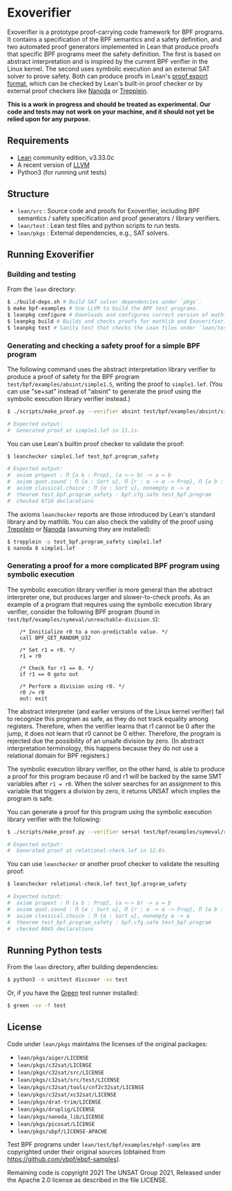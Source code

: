# Exoverifier

Exoverifier is a prototype proof-carrying code framework for BPF programs.
It contains a specification of the BPF semantics and a safety definition, and
two automated proof generators implemented in Lean that produce proofs that specific BPF programs
meet the safety definition. The first is based on abstract interpretation and is inspired by the current BPF verifier in the Linux kernel. The second uses symbolic execution and an external SAT solver
to prove safety. Both can produce proofs in Lean's [proof export format](https://github.com/leanprover/lean/blob/master/doc/export_format.md), which can be checked by Lean's built-in proof checker or by external proof checkers like [Nanoda] or [Trepplein].

**This is a work in progress and should be treated as experimental. Our code
and tests may not work on your machine, and it should not yet be relied upon
for any purpose.**

## Requirements

- [Lean] community edition, v3.33.0c
- A recent version of [LLVM]
- Python3 (for running unit tests)

## Structure

- `lean/src` : Source code and proofs for Exoverifier, including BPF semantics / safety specification and proof generators / library verifiers.
- `lean/test` : Lean test files and python scripts to run tests.
- `lean/pkgs` : External dependencies, e.g., SAT solvers.

## Running Exoverifier

### Building and testing

From the `lean` directory:

```sh
$ ./build-deps.sh # Build SAT solver dependencies under `pkgs`.
$ make bpf-examples # Use LLVM to build the BPF test programs.
$ leanpkg configure # Downloads and configures correct version of mathlib.
$ leanpkg build # Builds and checks proofs for mathlib and Exoverifier.
$ leanpkg test # Sanity test that checks the Lean files under `lean/test`.
```

### Generating and checking a safety proof for a simple BPF program

The following command uses the abstract interpretation library verifier to produce a proof
of safety for the BPF program `test/bpf/examples/absint/simple1.S`, writing the proof to `simple1.lef`.
(You can use "se+sat" instead of "absint" to generate the proof using the symbolic execution
library verifier instead.)
```sh
$ ./scripts/make_proof.py --verifier absint test/bpf/examples/absint/simple1.bin simple1.lef

# Expected output:
#  Generated proof at simple1.lef in 11.1s.
```

You can use Lean's builtin proof checker to validate the proof:
```sh
$ leanchecker simple1.lef test_bpf.program_safety

# Expected output:
#  axiom propext : Π {a b : Prop}, (a <-> b) -> a = b
#  axiom quot.sound : Π {α : Sort u}, Π {r : α -> α -> Prop}, Π {a b : α}, r a b -> quot.mk r a = quot.mk r b
#  axiom classical.choice : Π {α : Sort u}, nonempty α -> α
#  theorem test_bpf.program_safety : bpf.cfg.safe test_bpf.program
#  checked 6710 declarations
```

The axioms `leanchecker` reports are those introduced by Lean's standard library and by mathlib.
You can also check the validity of the proof using [Trepplein] or [Nanoda] (assuming they
are installed):

```sh
$ trepplein -p test_bpf.program_safety simple1.lef
$ nanoda 8 simple1.lef
```

### Generating a proof for a more complicated BPF program using symbolic execution

The symbolic execution library verifier is more general than the
abstract interpreter one, but produces larger and slower-to-check proofs.
As an example of a program that requires using the symbolic
execution library verifier, consider the following BPF program
(found in `test/bpf/examples/symeval/unreachable-division.S`):

```
    /* Innitialize r0 to a non-predictable value. */
    call BPF_GET_RANDOM_U32

    /* Set r1 = r0. */
    r1 = r0

    /* Check for r1 == 0. */
    if r1 == 0 goto out

    /* Perform a division using r0. */
    r0 /= r0
    out: exit
```

The abstract interpreter (and earlier versions of the Linux kernel verifier) fail to recognize this program as safe, as they do not track equality among registers.
Therefore, when the verifier learns that r1 cannot be 0 after the jump, it does not learn that r0 cannot be 0 either. Therefore, the program is rejected due the possibility of
an unsafe division by zero.
(In abstract interpretation terminology, this happens because they do not use a relational
domain for BPF registers.)

The symbolic execution library verifier, on the other hand, is able to produce a proof for this program because r0 and r1 will be backed by the same SMT variables
after `r1 = r0`. When the solver searches for an assignment to this variable
that triggers a division by zero, it returns UNSAT which implies the program is safe.

You can generate a proof for this program using the symbolic execution library verifier
with the following:

```sh
$ ./scripts/make_proof.py --verifier se+sat test/bpf/examples/symeval/relational-check.bin relational-check.lef

# Expected output:
#  Generated proof at relational-check.lef in 12.8s.
```
You can use `leanchecker` or another proof checker to validate the resulting proof:

```sh
$ leanchecker relational-check.lef test_bpf.program_safety

# Expected output:
#  axiom propext : Π {a b : Prop}, (a <-> b) -> a = b
#  axiom quot.sound : Π {α : Sort u}, Π {r : α -> α -> Prop}, Π {a b : α}, r a b -> #  quot.mk r a = quot.mk r b
#  axiom classical.choice : Π {α : Sort u}, nonempty α -> α
#  theorem test_bpf.program_safety : bpf.cfg.safe test_bpf.program
#  checked 8045 declarations
```

## Running Python tests

From the `lean` directory, after building dependencies:

```sh
$ python3 -m unittest discover -vv test
```

Or, if you have the [Green] test runner installed:

```sh
$ green -vv -f test
```

## License

Code under `lean/pkgs` maintains the licenses of the original packages:

- `lean/pkgs/aiger/LICENSE`
- `lean/pkgs/c32sat/LICENSE`
- `lean/pkgs/c32sat/src/LICENSE`
- `lean/pkgs/c32sat/src/test/LICENSE`
- `lean/pkgs/c32sat/tools/cnf2c32sat/LICENSE`
- `lean/pkgs/c32sat/xc32sat/LICENSE`
- `lean/pkgs/drat-trim/LICENSE`
- `lean/pkgs/druplig/LICENSE`
- `lean/pkgs/nanoda_lib/LICENSE`
- `lean/pkgs/picosat/LICENSE`
- `lean/pkgs/ubpf/LICENSE-APACHE`

Test BPF programs under `lean/test/bpf/examples/ebpf-samples` are copyrighted under their original sources (obtained from <https://github.com/vbpf/ebpf-samples>).

Remaining code is copyright 2021 The UNSAT Group 2021,
Released under the Apache 2.0 license as described in the file LICENSE.

[Green]: https://github.com/CleanCut/green
[Lean]: https://github.com/leanprover-community/lean
[LLVM]: https://llvm.org/
[Nanoda]: https://github.com/ammkrn/nanoda_lib
[Trepplein]: https://github.com/gebner/trepplein
